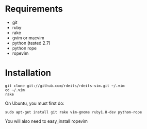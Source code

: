 Requirements
============

* git
* ruby
* rake
* gvim or macvim
* python (tested 2.7)
* python rope
* ropevim

Installation
============

	git clone git://github.com/rdeits/rdeits-vim.git ~/.vim
	cd ~/.vim
	rake

On Ubuntu, you must first do: 

	sudo apt-get install git rake vim-gnome ruby1.8-dev python-rope


You will also need to easy_install ropevim


